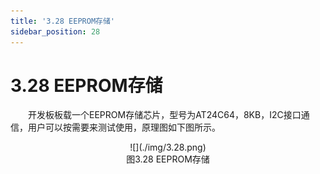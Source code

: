 ```yaml
---
title: '3.28 EEPROM存储'
sidebar_position: 28
---
```


# 3.28 EEPROM存储   

&emsp;&emsp;开发板板载一个EEPROM存储芯片，型号为AT24C64，8KB，I2C接口通信，用户可以按需要来测试使用，原理图如下图所示。

<center>
![](./img/3.28.png)<br/>
图3.28 EEPROM存储
</center>















